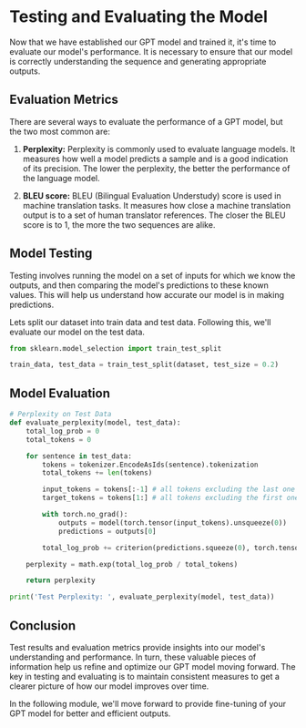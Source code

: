 # Testing and Evaluating the Model

Now that we have established our GPT model and trained it, it's time to evaluate our model's performance. It is necessary to ensure that our model is correctly understanding the sequence and generating appropriate outputs.

## Evaluation Metrics

There are several ways to evaluate the performance of a GPT model, but the two most common are:

1. **Perplexity:**
Perplexity is commonly used to evaluate language models. It measures how well a model predicts a sample and is a good indication of its precision. The lower the perplexity, the better the performance of the language model.

2. **BLEU score:**
BLEU (Bilingual Evaluation Understudy) score is used in machine translation tasks. It measures how close a machine translation output is to a set of human translator references. The closer the BLEU score is to 1, the more the two sequences are alike.

## Model Testing

Testing involves running the model on a set of inputs for which we know the outputs, and then comparing the model's predictions to these known values. This will help us understand how accurate our model is in making predictions.

Lets split our dataset into train data and test data. Following this, we'll evaluate our model on the test data.

~~~python
from sklearn.model_selection import train_test_split

train_data, test_data = train_test_split(dataset, test_size = 0.2)
~~~

## Model Evaluation

~~~python
# Perplexity on Test Data
def evaluate_perplexity(model, test_data):
    total_log_prob = 0
    total_tokens = 0

    for sentence in test_data:
        tokens = tokenizer.EncodeAsIds(sentence).tokenization
        total_tokens += len(tokens)

        input_tokens = tokens[:-1] # all tokens excluding the last one
        target_tokens = tokens[1:] # all tokens excluding the first one

        with torch.no_grad(): 
            outputs = model(torch.tensor(input_tokens).unsqueeze(0))
            predictions = outputs[0]

        total_log_prob += criterion(predictions.squeeze(0), torch.tensor(target_tokens)).item()

    perplexity = math.exp(total_log_prob / total_tokens)

    return perplexity

print('Test Perplexity: ', evaluate_perplexity(model, test_data))
~~~

## Conclusion

Test results and evaluation metrics provide insights into our model's understanding and performance. In turn, these valuable pieces of information help us refine and optimize our GPT model moving forward. The key in testing and evaluating is to maintain consistent measures to get a clearer picture of how our model improves over time. 

In the following module, we'll move forward to provide fine-tuning of your GPT model for better and efficient outputs.